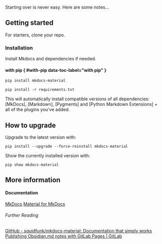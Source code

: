 Starting over is never easy. Here are some notes...

## Getting started

For starters, clone your repo.


### Installation

Install Mkdocs and dependencies if needed. 

#### with pip { #with-pip data-toc-label="with pip" }

``` sh
pip install mkdocs-material
```

```
pip install -r requirements.txt
```


This will automatically install compatible versions of all dependencies:
[MkDocs], [Markdown], [Pygments] and [Python Markdown Extensions] + all of the plugins you've added.

## How to upgrade

Upgrade to the latest version with:

```
pip install --upgrade --force-reinstall mkdocs-material
```

Show the currently installed version with:

```
pip show mkdocs-material
```


## More information

#### Documentation
[MkDocs](https://www.mkdocs.org/)
[Material for MkDocs](https://squidfunk.github.io/mkdocs-material/)

###### Further Reading 
[GitHub - squidfunk/mkdocs-material: Documentation that simply works](https://github.com/squidfunk/mkdocs-material)
[Publishing Obsidian.md notes with GitLab Pages | GitLab](https://about.gitlab.com/blog/2022/03/15/publishing-obsidian-notes-with-gitlab-pages/)

